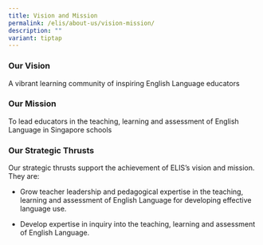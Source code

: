 ```yaml
---
title: Vision and Mission
permalink: /elis/about-us/vision-mission/
description: ""
variant: tiptap
---
```

<h3>Our Vision</h3>
<p>A vibrant learning community of inspiring English Language educators</p>
<h3>Our Mission</h3>
<p>To lead educators in the teaching, learning and assessment of English
Language in Singapore schools</p>
<h3>Our Strategic Thrusts</h3>
<p>Our strategic thrusts support the achievement of ELIS’s vision and mission.
They are:</p>
<ul data-tight="true" class="tight">
<li>
<p>Grow teacher leadership and pedagogical expertise in the teaching, learning
and assessment of English Language for developing effective language use.</p>
</li>
<li>
<p>Develop expertise in inquiry into the teaching, learning and assessment
of English Language.</p>
</li>
</ul>
<p></p>